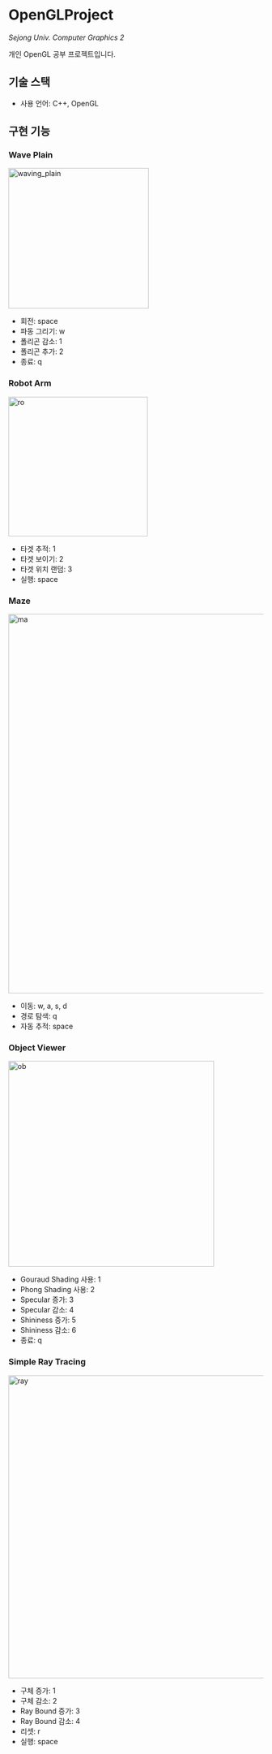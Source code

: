 # OpenGLProject
*Sejong Univ. Computer Graphics 2*

개인 OpenGL 공부 프로젝트입니다.


## 기술 스택
+ 사용 언어: C++, OpenGL


## 구현 기능
### Wave Plain
<img width="277" alt="waving_plain" src="https://github.com/sladja3929/OpenGLProject/assets/43125863/b4e18143-043b-493c-b455-b46b3f7128bb">

+ 회전: space
+ 파동 그리기: w
+ 폴리곤 감소: 1
+ 폴리곤 추가: 2
+ 종료: q

### Robot Arm
<img width="275" alt="ro" src="https://github.com/sladja3929/OpenGLProject/assets/43125863/0d18c8d6-48ac-42b7-bec9-48b6051f0f49">

+ 타겟 추적: 1
+ 타겟 보이기: 2
+ 타겟 위치 랜덤: 3
+ 실행: space

### Maze
<img width="748" alt="ma" src="https://github.com/sladja3929/OpenGLProject/assets/43125863/75fed1f4-0b93-4de0-be7c-d0f5c415cf86">

+ 이동: w, a, s, d
+ 경로 탐색: q
+ 자동 추적: space

### Object Viewer
<img width="406" alt="ob" src="https://github.com/sladja3929/OpenGLProject/assets/43125863/dc112236-6e46-4a32-b8fb-9d17c1820b24">

+ Gouraud Shading 사용: 1
+ Phong Shading 사용: 2
+ Specular 증가: 3
+ Specular 감소: 4
+ Shininess 증가: 5
+ Shininess 감소: 6
+ 종료: q

### Simple Ray Tracing
<img width="597" alt="ray" src="https://github.com/sladja3929/OpenGLProject/assets/43125863/0efd344e-7cf3-468a-891d-cf40c46f1f00">

+ 구체 증가: 1
+ 구체 감소: 2
+ Ray Bound 증가: 3
+ Ray Bound 감소: 4
+ 리셋: r
+ 실행: space

